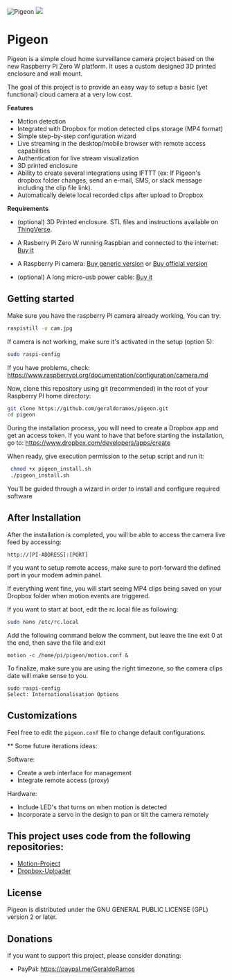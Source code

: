 ![Pigeon](https://s3-us-west-1.amazonaws.com/allge.us/logopigeonr.svg)
<img src="https://s3-us-west-1.amazonaws.com/allge.us/logopigeonr.svg">
# Pigeon

Pigeon is a simple cloud home surveillance camera project based on the new Raspberry Pi Zero W platform. It uses a custom designed 3D printed enclosure and wall mount.

The goal of this project is to provide an easy way to setup a basic (yet functional) cloud camera at a very low cost.

**Features**

* Motion detection
* Integrated with Dropbox for motion detected clips storage (MP4 format)
* Simple step-by-step configuration wizard
* Live streaming in the desktop/mobile browser with remote access capabilities
* Authentication for live stream visualization
* 3D printed enclosure
* Ability to create several integrations using IFTTT (ex: If Pigeon's dropbox folder changes, send an e-mail, SMS, or slack message including the clip file link).
* Automatically delete local recorded clips after upload to Dropbox

**Requirements**
* (optional) 3D Printed enclosure. STL files and instructions available on [ThingVerse](http://www.thingiverse.com/thing:2210410).
* A Rasberry Pi Zero W running Raspbian and connected to the internet: [Buy it][829f44e8]
* A Raspberry Pi camera: [Buy generic version][09e7e3d1] or [Buy official version][09e7e3d1]
* (optional) A long micro-usb power cable: [Buy it](https://www.aliexpress.com/item/1-2-3-5m-10ft-90-degree-Angle-Long-Micro-USB-Cable-20cm-Sync-data-Charging/32794612542.html?spm=2114.01010208.3.12.Xj3wx5&ws_ab_test=searchweb0_0,searchweb201602_4_10065_10130_10068_10136_10137_10138_10060_10062_10141_10056_10055_10054_10059_10099_129_10103_10102_10096_10148_10052_10053_10050_10107_10142_10051_10143_10084_10083_10119_10080_10082_10081_10110_10111_10112_10113_10114_10037_10032_10078_10079_10077_10073_10070_10123_10120_10124-10120,searchweb201603_6,afswitch_1_afChannel,ppcSwitch_7,single_sort_0_default&btsid=fc05fbd8-0d8a-47c8-b643-02df18983f6f&algo_expid=bb5c67b9-9680-48f5-8c33-d24c88072ce4-1&algo_pvid=bb5c67b9-9680-48f5-8c33-d24c88072ce4)

  [09e7e3d1]: https://www.aliexpress.com/item/Free-Shipping-raspberry-pi-camera-5mp-pixels-RASPBERRY-PI-CAMERA/32293433078.html?spm=2114.01010208.3.10.7MsMYW&ws_ab_test=searchweb0_0,searchweb201602_4_10065_10130_10068_10136_10137_10138_10060_10062_10141_10056_10055_10054_10059_10099_129_10103_10102_10096_10148_10052_10053_10050_10107_10142_10051_10143_10084_10083_10119_10080_10082_10081_10110_10111_10112_10113_10114_10037_10032_10078_10079_10077_10073_10070_10123_10120_10124-10120,searchweb201603_6,afswitch_1_afChannel,ppcSwitch_7,single_sort_0_default&btsid=6fcd558a-a68d-4928-9752-ecbf6c072dbf&algo_expid=abee82ff-a7cd-4fec-b99a-e7dbf11d9f41-4&algo_pvid=abee82ff-a7cd-4fec-b99a-e7dbf11d9f41 "Generic version"
  [2c44525c]: https://www.raspberrypi.org/blog/raspberry-pi-zero-w-joins-family/ "Info"
  [829f44e8]: https://www.raspberrypi.org/blog/raspberry-pi-zero-w-joins-family/ "Info"
  [09e7e3d1]:https://www.aliexpress.com/item/Free-Shipping-raspberry-pi-camera-5mp-pixels-RASPBERRY-PI-CAMERA/32293433078.html?spm=2114.01010208.3.10.7MsMYW&ws_ab_test=searchweb0_0,searchweb201602_4_10065_10130_10068_10136_10137_10138_10060_10062_10141_10056_10055_10054_10059_10099_129_10103_10102_10096_10148_10052_10053_10050_10107_10142_10051_10143_10084_10083_10119_10080_10082_10081_10110_10111_10112_10113_10114_10037_10032_10078_10079_10077_10073_10070_10123_10120_10124-10120,searchweb201603_6,afswitch_1_afChannel,ppcSwitch_7,single_sort_0_default&btsid=6fcd558a-a68d-4928-9752-ecbf6c072dbf&algo_expid=abee82ff-a7cd-4fec-b99a-e7dbf11d9f41-4&algo_pvid=abee82ff-a7cd-4fec-b99a-e7dbf11d9f41 "Generic version"


## Getting started

Make sure you have the raspberry PI camera already working, You can try:

```bash
raspistill -o cam.jpg
```

If camera is not working, make sure it's activated in the setup (option 5):
```bash
sudo raspi-config
```

If you have problems, check: https://www.raspberrypi.org/documentation/configuration/camera.md

Now, clone this repository using git (recommended) in the root of your Raspberry PI home directory:

```bash
git clone https://github.com/geraldoramos/pigeon.git
cd pigeon
```

During the installation process, you will need to create a Dropbox app and get an access token. If you want to have that before starting the installation, go to:
https://www.dropbox.com/developers/apps/create

When ready, give execution permission to the setup script and run it:

```bash
 chmod +x pigeon_install.sh
 ./pigeon_install.sh
```

You'll be guided through a wizard in order to install and configure required software

## After Installation

After the installation is completed, you will be able to access the camera live feed by accessing:

```
http://[PI-ADDRESS]:[PORT]
```

If you want to setup remote access, make sure to port-forward the defined port in your modem admin panel.

If everything went fine, you will start seeing MP4 clips being saved on your Dropbox folder when motion events are triggered.

If you want to start at boot, edit the rc.local file as following:
```Bash
sudo nano /etc/rc.local
```
Add the following command below the comment, but leave the line exit 0 at the end, then save the file and exit

```
motion -c /home/pi/pigeon/motion.conf &
```

To finalize, make sure you are using the right timezone, so the camera clips date will make sense to you.

```
sudo raspi-config
Select: Internationalisation Options

```

## Customizations

Feel free to edit the ```pigeon.conf``` file to change default configurations.

** Some future iterations ideas:

Software:
* Create a web interface for management
* Integrate remote access (proxy)

Hardware:
* Include LED's that turns on when motion is detected
* Incorporate a servo in the design to pan or tilt the camera remotely


## This project uses code from the following repositories:
* [Motion-Project](https://github.com/Motion-Project/motion)
* [Dropbox-Uploader](https://github.com/andreafabrizi/Dropbox-Uploader)

## License
Pigeon is distributed under the GNU GENERAL PUBLIC LICENSE (GPL) version 2 or later.

## Donations

 If you want to support this project, please consider donating:
 * PayPal: https://paypal.me/GeraldoRamos
